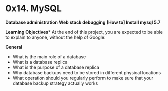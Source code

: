 # 0x14. MySQL

**Database administration**
**Web stack debugging**
**[How to] Install mysql 5.7**

**Learning Objectives***
At the end of this project, you are expected to be able to explain to anyone, without the help of Google:

**General**
* What is the main role of a database
* What is a database replica
* What is the purpose of a database replica
* Why database backups need to be stored in different physical locations
* What operation should you regularly perform to make sure that your database backup strategy actually works
